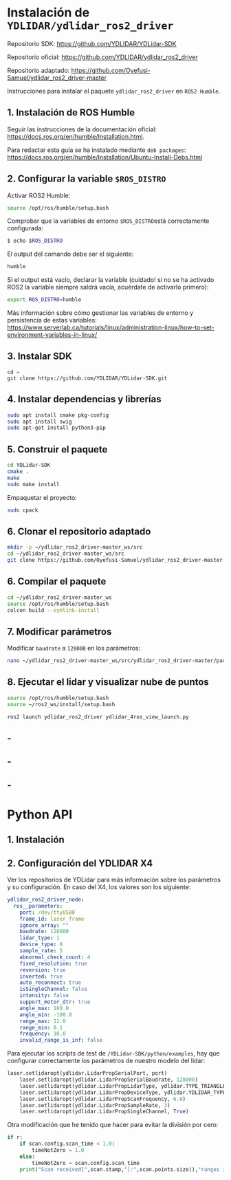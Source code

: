 # Instalación de `YDLIDAR/ydlidar_ros2_driver`

Repositorio SDK: https://github.com/YDLIDAR/YDLidar-SDK

Repositorio oficial: https://github.com/YDLIDAR/ydlidar_ros2_driver

Repositorio adaptado: https://github.com/Oyefusi-Samuel/ydlidar_ros2_driver-master

Instrucciones para instalar el paquete `ydlidar_ros2_driver` en `ROS2 Humble`.

## 1. Instalación de ROS Humble

Seguir las instrucciones de la documentación oficial: https://docs.ros.org/en/humble/Installation.html.

Para redactar esta guía se ha instalado mediante `deb packages`: https://docs.ros.org/en/humble/Installation/Ubuntu-Install-Debs.html


## 2. Configurar la variable `$ROS_DISTRO`
Activar ROS2 Humble:
```bash
source /opt/ros/humble/setup.bash
```
Comprobar que la variables de entorno `$ROS_DISTRO`está correctamente configurada:
```bash
$ echo $ROS_DISTRO
```

El output del comando debe ser el siguiente:
```bash
humble
```

Si el output está vacío, declarar la variable (cuidado! si no se ha activado ROS2 la variable siempre saldrá vacía, acuérdate de activarlo primero):
```bash
export ROS_DISTRO=humble
```

Más información sobre cómo gestionar las variables de entorno y persistencia de estas variables: https://www.serverlab.ca/tutorials/linux/administration-linux/how-to-set-environment-variables-in-linux/

## 3. Instalar SDK
```
cd ~
git clone https://github.com/YDLIDAR/YDLidar-SDK.git
```

## 4. Instalar dependencias y librerías
```bash
sudo apt install cmake pkg-config
sudo apt install swig
sudo apt-get install python3-pip
```

## 5. Construir el paquete
```bash
cd YDLidar-SDK
cmake .
make 
sudo make install
```

Empaquetar el proyecto:
```bash
sudo cpack
```

## 6. Clonar el repositorio adaptado

```bash
mkdir -p ~/ydlidar_ros2_driver-master_ws/src
cd ~/ydlidar_ros2_driver-master_ws/src
git clone https://github.com/Oyefusi-Samuel/ydlidar_ros2_driver-master.git
```

## 6. Compilar el paquete
```bash
cd ~/ydlidar_ros2_driver-master_ws
source /opt/ros/humble/setup.bash 
colcon build --symlink-install
```

## 7. Modificar parámetros
Modificar `baudrate` a `128000` en los parámetros:
```bash
nano ~/ydlidar_ros2_driver-master_ws/src/ydlidar_ros2_driver-master/params/ydlidar_4ros.yaml
```

## 8. Ejecutar el lidar y visualizar nube de puntos
```bash
source /opt/ros/humble/setup.bash
source ~/ros2_ws/install/setup.bash

ros2 launch ydlidar_ros2_driver ydlidar_4ros_view_launch.py
```

## -
## -
## -

# Python API
## 1. Instalación

## 2. Configuración del YDLIDAR X4

Ver los repositorios de YDLidar para más información sobre los parámetros y su configuración. En caso del X4, los valores son los siguiente:
```yaml
ydlidar_ros2_driver_node:
  ros__parameters:
    port: /dev/ttyUSB0
    frame_id: laser_frame
    ignore_array: ""
    baudrate: 128000
    lidar_type: 1
    device_type: 0
    sample_rate: 5
    abnormal_check_count: 4
    fixed_resolution: true
    reversion: true
    inverted: true
    auto_reconnect: true
    isSingleChannel: false
    intensity: false
    support_motor_dtr: true
    angle_max: 180.0
    angle_min: -180.0
    range_max: 12.0
    range_min: 0.1
    frequency: 10.0
    invalid_range_is_inf: false
```

Para ejecutar los scripts de test de ``/YDLidar-SDK/python/examples``, hay que configurar correctamente los parámetros de nuestro modelo del lidar:

```python
laser.setlidaropt(ydlidar.LidarPropSerialPort, port)
    laser.setlidaropt(ydlidar.LidarPropSerialBaudrate, 128000)
    laser.setlidaropt(ydlidar.LidarPropLidarType, ydlidar.TYPE_TRIANGLE)
    laser.setlidaropt(ydlidar.LidarPropDeviceType, ydlidar.YDLIDAR_TYPE_SERIAL)
    laser.setlidaropt(ydlidar.LidarPropScanFrequency, 6.0)
    laser.setlidaropt(ydlidar.LidarPropSampleRate, 3)
    laser.setlidaropt(ydlidar.LidarPropSingleChannel, True)
```

Otra modificación que he tenido que hacer para evitar la división por cero:
```python
if r:
    if scan.config.scan_time < 1.0:
        timeNotZero = 1.0
    else:
        timeNotZero = scan.config.scan_time
    print("Scan received[",scan.stamp,"]:",scan.points.size(),"ranges is [",1.0/timeNotZero,"]Hz");
                
```
